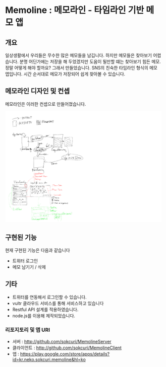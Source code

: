 ﻿# Memoline : 메모라인 - 타임라인 기반 메모 앱
## 개요
일상생활에서 우리들은 무수한 많은 메모들을 남깁니다. 하지만 메모들은 찾아보기 어렵습니다. 분명 어딘가에는 저장을 해 두었겠지만 도움이 될만할 떄는 찾아보기 힘든 메모. 정말 어떻게 해야 할까요? 그래서 만들었습니다. SNS의 친숙한 타임라인 형식의 메모앱입니다. 시간 순서대로 메모가 저장되어 쉽게 찾아볼 수 있습니다.

## 메모라인 디자인 및 컨셉

메모라인은 이러한 컨셉으로 만들어졌습니다.

![Alt text](https://raw.githubusercontent.com/sokcuri/MemolineClient/master/concept.jpg)

## 구현된 기능
현재 구현된 기능은 다음과 같습니다
- 트위터 로그인
- 메모 남기기 / 삭제

## 기타
- 트위터를 연동해서 로그인할 수 있습니다.
- vultr 클라우드 서비스를 통해 서비스하고 있습니다
- Restful API 설계를 적용하였습니다.
- node.js를 이용해 제작되었습니다.

### 리포지토리 및 앱 URI
* 서버 : http://github.com/sokcuri/MemolineServer
* 클라이언트 : http://github.com/sokcuri/MemolineClient
* 앱 : https://play.google.com/store/apps/details?id=kr.neko.sokcuri.memoline&hl=ko 
